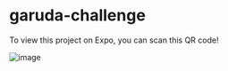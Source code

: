 # garuda-challenge

To view this project on Expo, you can scan this QR code!

![image](https://user-images.githubusercontent.com/109936412/203928255-4bf395db-1a43-4fc0-950f-2659a6a54df0.png)
